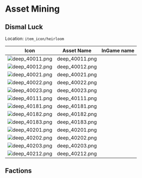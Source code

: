 # Asset Mining

## Dismal Luck

Location: `item_icon/heirloom`

| Icon                                                                                                                                     | Asset Name     | InGame name |
| :--------------------------------------------------------------------------------------------------------------------------------------: | :------------: | :---------: |
| ![deep_40011.png](https://raw.githubusercontent.com/kevingrillet/AFKArena-LabHelper/main/!AssetMining/item_icon/heirloom/deep_40011.png) | deep_40011.png | |
| ![deep_40012.png](https://raw.githubusercontent.com/kevingrillet/AFKArena-LabHelper/main/!AssetMining/item_icon/heirloom/deep_40012.png) | deep_40012.png | |
| ![deep_40021.png](https://raw.githubusercontent.com/kevingrillet/AFKArena-LabHelper/main/!AssetMining/item_icon/heirloom/deep_40021.png) | deep_40021.png | |
| ![deep_40022.png](https://raw.githubusercontent.com/kevingrillet/AFKArena-LabHelper/main/!AssetMining/item_icon/heirloom/deep_40022.png) | deep_40022.png | |
| ![deep_40023.png](https://raw.githubusercontent.com/kevingrillet/AFKArena-LabHelper/main/!AssetMining/item_icon/heirloom/deep_40023.png) | deep_40023.png | |
| ![deep_40111.png](https://raw.githubusercontent.com/kevingrillet/AFKArena-LabHelper/main/!AssetMining/item_icon/heirloom/deep_40111.png) | deep_40111.png | |
| ![deep_40181.png](https://raw.githubusercontent.com/kevingrillet/AFKArena-LabHelper/main/!AssetMining/item_icon/heirloom/deep_40181.png) | deep_40181.png | |
| ![deep_40182.png](https://raw.githubusercontent.com/kevingrillet/AFKArena-LabHelper/main/!AssetMining/item_icon/heirloom/deep_40182.png) | deep_40182.png | |
| ![deep_40183.png](https://raw.githubusercontent.com/kevingrillet/AFKArena-LabHelper/main/!AssetMining/item_icon/heirloom/deep_40183.png) | deep_40183.png | |
| ![deep_40201.png](https://raw.githubusercontent.com/kevingrillet/AFKArena-LabHelper/main/!AssetMining/item_icon/heirloom/deep_40201.png) | deep_40201.png | |
| ![deep_40202.png](https://raw.githubusercontent.com/kevingrillet/AFKArena-LabHelper/main/!AssetMining/item_icon/heirloom/deep_40202.png) | deep_40202.png | |
| ![deep_40203.png](https://raw.githubusercontent.com/kevingrillet/AFKArena-LabHelper/main/!AssetMining/item_icon/heirloom/deep_40203.png) | deep_40203.png | |
| ![deep_40212.png](https://raw.githubusercontent.com/kevingrillet/AFKArena-LabHelper/main/!AssetMining/item_icon/heirloom/deep_40212.png) | deep_40212.png | |

## Factions
